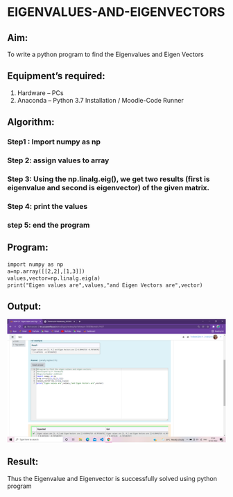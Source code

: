 # EIGENVALUES-AND-EIGENVECTORS
## Aim:
To write a python program to find the Eigenvalues and Eigen Vectors
## Equipment’s required:
1. 	Hardware – PCs
2. 	Anaconda – Python 3.7 Installation / Moodle-Code Runner
## Algorithm:
### Step1 : Import numpy as np
### Step 2: assign values to array
### Step 3: Using the np.linalg.eig(),  we get two results (first is eigenvalue and second is eigenvector) of the given matrix.
### Step 4: print the values
### step 5: end the program
## Program:
```
import numpy as np
a=np.array([[2,2],[1,3]])
values,vector=np.linalg.eig(a)
print("Eigen values are",values,"and Eigen Vectors are",vector)
```


## Output:
![output](.//eigen.png)
## Result:
Thus the Eigenvalue and Eigenvector is successfully solved using python program
